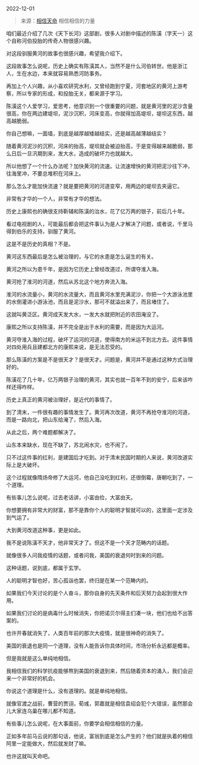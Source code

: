 2022-12-01

> 来源：[相信天命](http://mp.weixin.qq.com/s?__biz=MzU3NDc5Nzc0NQ==&mid=2247521305&idx=1&sn=07a3c484799659a8fe9cdfe5e147d987&chksm=fd2e36c7ca59bfd1df5a0e74bbe7d143cdf3edc7620e2a345b2f35553f94cd1442e87c10a42c&scene=27#wechat_redirect)
> 相信相信的力量

咱们最近介绍了几次《天下长河》这部剧，很多人对剧中描述的陈潢（字天一）这个自称河伯投胎的传奇人物很感兴趣。  

对这段驯服黄河的故事也很感兴趣，希望我介绍下。

这段故事怎么说呢，历史上确实有陈潢其人，当然不是什么河伯转世。他是浙江人，生在水边，本来就容易熟悉河防事务。

再加上个人兴趣，从小喜欢研究水利，又曾经跑到宁夏，河套地区的黄河上游考察，所以专家的形成，和投胎无关，都来源于学习。

陈潢这个人爱学习，爱思考，他意识到一个很重要的问题，就是黄河里的泥沙含量很高，你在两边建堤坝，泥沙沉积，河床变高，你就得加高堤坝，堤坝这东西，越高越脆弱。

你自己想嘛，一面墙，到底是越厚越矮越结实，还是越高越薄越结实？

随着黄河泥沙的沉积，河床的抬高，堤坝就会被迫抬高，于是变得越来越脆弱，那么日后一旦汛期到来，发大水，造成的破坏力也就越大。

所以他想了一个什么办法呢？加快黄河的流速。让流速增快的黄河把泥沙往下冲，往海里冲，不要总堆积在河床上。

那么怎么才能加快流速？就是要把黄河的河道变窄，用两边的堤坝去夹逼它。

非常有才华的一个人，非常有才华的想法。  

历史上康熙也的确很支持靳辅和陈潢的治水，花了亿万两的银子，前后几十年。

看过电视剧的人，可能最后都会把这件事认为是人才解决了问题，或者说，千里马得到伯乐的支持，驯服了黄河。  

这是不是历史的真相？不是。  

黄河这东西最后是怎么被治理的，与它的水患是怎么诞生的有关。  

黄河之所以为患千年，是因为它历史上曾经改道过，所谓夺淮入海。

黄河抢了淮河的河道，然后从苏北这个地方奔流入海。  

淮河的水流量小，黄河的水流量大，而且黄河水里充满泥沙，你把一个大游泳池里的水倒灌进小游泳池，而且是泥沙水，那可不就溢出来了，而且堵住了。

这就叫黄泛区。黄河成天发大水，一发大水就把附近的农田淹没了。

康熙之所以支持陈潢，并不完全是出于水利的需要，而是因为大运河。

黄河夺淮入海的过程，破坏了运河的河道，使得南方的米运不到北方去。这件事情对四处用兵且建都北方的康熙来说，是无法忍受的。  

那么陈潢的方案是不是很天才？是很天才。问题是，黄河并不是通过这种方式治理好的。

陈潢花了几十年，亿万两银子治理的黄河，其实也就一百年不到的安宁，后来该咋样还得咋样。  

历史上真正的黄河被治理好，是近代的事情了。  

到了清末，一件很有趣的事情发生了。黄河再次改道，黄河不再抢夺淮河的河道，而是一路向北，把山东给淹了，然后入海。

从此之后，两个难题都解决了。  

山东本来缺水，现在不缺了，苏北闹水灾，也不闹了。  

只不过这件事的红利，是建国后才吃到。对于清末民国时期的人来说，黄河改道实际上是大破坏。

这个过程就像隋炀帝修了大运河，他自己没吃到红利，还很倒霉，唐朝吃到了，一个道理。  

有些事儿怎么说呢，过去老话讲，小富由俭，大富由天。  

你想要拥有非常大的财富，那不是靠你个人的聪明才智就可以的，这里面一定涉及到气运了。  

大到黄河改道这种事，更是如此。  

我不是说陈潢不天才，他非常天才了。但这不是一个天才范畴内的话题。

就像很多人问我疫情的话题，或者问我，美国的衰退何时到来的问题。  

这种话题，说到底，都属于玄学。

人的聪明才智也好，苦心孤诣也罢，终归是在某一个范畴内的。

如果我们今天讨论的是个人奋斗，那你自身的先天条件和后天努力会起到很大作用。  

如果我们讨论的是病毒什么时候消失，你把诺贝尔得主们凑一块，他们也给不出答案的。

也许开春就消失了，人类百年前的那次大疫情，就是很神奇的消失了。

美国的衰退也是同一个道理，没有人能告诉你具体时间，市场分析永远都是概率。

但是我就是这么单纯地相信。

我相信我们的科学抗疫能够熬到美国的衰退到来，然后随着资本的涌入，我们会迎来一个非常好的机会。  

你说这个道理是什么，没有道理的。就是单纯地相信。  

就像官渡之战前，曹营的贾诩，荀彧，郭嘉就是相信袁绍会犯个大错误，虽然那会儿大家连乌巢在哪儿都不知道。  

有些事儿怎么说呢，在大事面前，你要学会相信相信的力量。

正如多年前马云说的那句话，他说，富翁到底是怎么产生的？他们就是执着的相信阿里一定能做大，然后就发财了嘛。  

也许这就叫天命吧。

